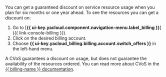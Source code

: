 You can get a guaranteed discount on service resource usage when you plan for six months or one year ahead. To see the resources you can get a discount on:

1. Go to [**{{ ui-key.yacloud.component.navigation-menu.label_billing }}**]({{ link-console-billing }}).
1. Click on the desired billing account.
1. Choose **{{ ui-key.yacloud_billing.billing.account.switch_offers }}** in the left-hand menu.

A CVoS guarantees a discount on usage, but does not guarantee the availability of the resources ordered. You can read more about CVoS in the [{{ billing-name }} documentation](../../billing/concepts/cvos.md).